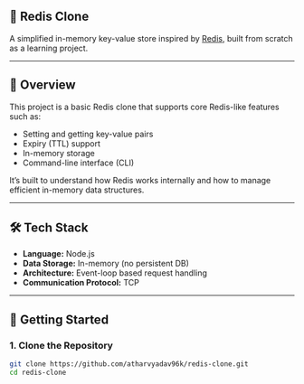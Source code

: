 ## 🔴 Redis Clone

A simplified in-memory key-value store inspired by [Redis](https://redis.io/), built from scratch as a learning project.

---

## 📌 Overview

This project is a basic Redis clone that supports core Redis-like features such as:

- Setting and getting key-value pairs
- Expiry (TTL) support
- In-memory storage
- Command-line interface (CLI)

It’s built to understand how Redis works internally and how to manage efficient in-memory data structures.

---

## 🛠 Tech Stack

- **Language:** Node.js
- **Data Storage:** In-memory (no persistent DB)
- **Architecture:** Event-loop based request handling
- **Communication Protocol:** TCP

---

## 🚀 Getting Started

### 1. Clone the Repository

```bash
git clone https://github.com/atharvyadav96k/redis-clone.git
cd redis-clone
